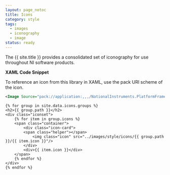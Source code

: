 ```yaml
---
layout: page_notoc
title: Icons
category: style
tags:
  - images
  - iconography
  - image
status: ready
---
```

<body>
    <p>The {{ site.title }} provides a consolidated set of iconography for use throughout NI software products.</p>

   <p><strong>XAML Code Snippet</strong></p>
   <p>To reference an icon from this library in XAML, use the pack URI scheme of the icon.</p>

```xml
<Image Source="pack://application:,,,/NationalInstruments.PlatformFramework;component/ProjectExplorer/Images/AddPullDown_16x16.png"/>
```


    {% for group in site.data.icons.groups %}  
    <h2>{{ group.path }}</h2>
    <div class="iconset">    
        {% for item in group.icons %}
        <span class="container">
            <div class="icon-card">
            <span class="helper"></span>
                <img class="icon" src="../images/style/icons/{{ group.path }}/{{ item.icon }}"/>
            </div>
            <div>{{ item.icon }}</div>
        </span>
        {% endfor %}
    </div>
    {% endfor %}
</body>